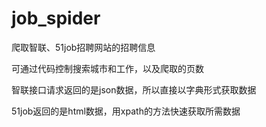 # job_spider
爬取智联、51job招聘网站的招聘信息

可通过代码控制搜索城市和工作，以及爬取的页数

智联接口请求返回的是json数据，所以直接以字典形式获取数据

51job返回的是html数据，用xpath的方法快速获取所需数据
